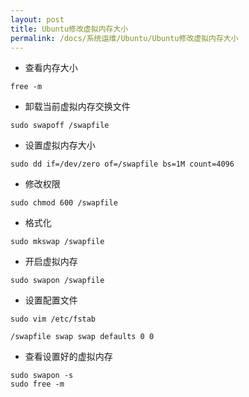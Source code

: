 ```yaml
---
layout: post
title: Ubuntu修改虚拟内存大小
permalink: /docs/系统运维/Ubuntu/Ubuntu修改虚拟内存大小
---
```


- 查看内存大小

```
free -m  
```

- 卸载当前虚拟内存交换文件

```
sudo swapoff /swapfile
```

- 设置虚拟内存大小

```
sudo dd if=/dev/zero of=/swapfile bs=1M count=4096
```

- 修改权限

```
sudo chmod 600 /swapfile
```

- 格式化

```
sudo mkswap /swapfile
```

- 开启虚拟内存

```
sudo swapon /swapfile
```

- 设置配置文件

```
sudo vim /etc/fstab
```

```
/swapfile swap swap defaults 0 0
```

- 查看设置好的虚拟内存

```
sudo swapon -s
sudo free -m
```